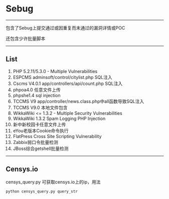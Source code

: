 # Sebug
---
包含了Sebug上提交通过或因重复而未通过的漏洞详情或POC

还包含少许批量脚本

---
## List
1. PHP 5.2.11/5.3.0 - Multiple Vulnerabilities
2. ESPCMS adminsoft/control/citylist.php SQL注入
3. Cscms V4.0.1 app/controllers/api/count.php SQL注入
4. phpoa4.0 任意文件上传
5. phpshe1.4 sql injection
6. TCCMS V9 app/controller/news.class.php中all函数导致SQL注入
7. TCCMS V9.0 本地文件包含
8. WikkaWiki <= 1.3.2 - Multiple Security Vulnerabilities
9. WikkaWiki 1.3.2 Spam Logging PHP Injection
10. 新中新校园卡任意文件上传
11. eYou老版本Cookie命令执行
12. FlatPress Cross Site Scripting Vulnerability
13. Zabbix弱口令批量检测
14. JBoss综合getshell批量检测

---
## Censys.io
censys_query.py 可获取censys.io上的ip，用法
	
	python censys_query.py query_str